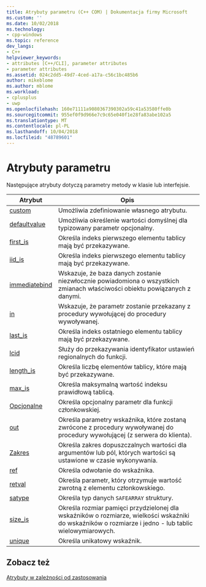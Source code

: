 ```yaml
---
title: Atrybuty parametru (C++ COM) | Dokumentacja firmy Microsoft
ms.custom: ''
ms.date: 10/02/2018
ms.technology:
- cpp-windows
ms.topic: reference
dev_langs:
- C++
helpviewer_keywords:
- attributes [C++/CLI], parameter attributes
- parameter attributes
ms.assetid: 024c2dd5-49d7-4ced-a17a-c56c1bc485b6
author: mikeblome
ms.author: mblome
ms.workload:
- cplusplus
- uwp
ms.openlocfilehash: 160e71111a9080367390302a59c41a53580ffe0b
ms.sourcegitcommit: 955ef0f9d966e7c9c65e040f1e28fa83abe102a5
ms.translationtype: MT
ms.contentlocale: pl-PL
ms.lasthandoff: 10/04/2018
ms.locfileid: "48789601"
---
```

# <a name="parameter-attributes"></a>Atrybuty parametru

Następujące atrybuty dotyczą parametry metody w klasie lub interfejsie.

|Atrybut|Opis|
|---------------|-----------------|
|[custom](custom-cpp.md)|Umożliwia zdefiniowanie własnego atrybutu.|
|[defaultvalue](defaultvalue.md)|Umożliwia określenie wartości domyślnej dla typizowany parametr opcjonalny.|
|[first_is](first-is.md)|Określa indeks pierwszego elementu tablicy mają być przekazywane.|
|[iid_is](iid-is.md)|Określa indeks pierwszego elementu tablicy mają być przekazywane.|
|[immediatebind](immediatebind.md)|Wskazuje, że baza danych zostanie niezwłocznie powiadomiona o wszystkich zmianach właściwości obiektu powiązanych z danymi.|
|[in](in-cpp.md)|Wskazuje, że parametr zostanie przekazany z procedury wywołującej do procedury wywoływanej.|
|[last_is](last-is.md)|Określa indeks ostatniego elementu tablicy mają być przekazywane.|
|[lcid](lcid.md)|Służy do przekazywania identyfikator ustawień regionalnych do funkcji.|
|[length_is](length-is.md)|Określa liczbę elementów tablicy, które mają być przekazywane.|
|[max_is](max-is.md)|Określa maksymalną wartość indeksu prawidłową tablicą.|
|[Opcjonalne](optional-cpp.md)|Określa opcjonalny parametr dla funkcji członkowskiej.|
|[out](out-cpp.md)|Określa parametry wskaźnika, które zostaną zwrócone z procedury wywoływanej do procedury wywołującej (z serwera do klienta).|
|[Zakres](range-cpp.md)|Określa zakres dopuszczalnych wartości dla argumentów lub pól, których wartości są ustawione w czasie wykonywania.|
|[ref](ref-cpp.md)|Określa odwołanie do wskaźnika.|
|[retval](retval.md)|Określa parametr, który otrzymuje wartość zwrotną z elementu członkowskiego.|
|[satype](satype.md)|Określa typ danych `SAFEARRAY` struktury.|
|[size_is](size-is.md)|Określa rozmiar pamięci przydzielonej dla wskaźników o rozmiarze, wielkości wskaźniki do wskaźników o rozmiarze i jedno - lub tablic wielowymiarowych.|
|[unique](unique-cpp.md)|Określa unikatowy wskaźnik.|

## <a name="see-also"></a>Zobacz też

[Atrybuty w zależności od zastosowania](attributes-by-usage.md)